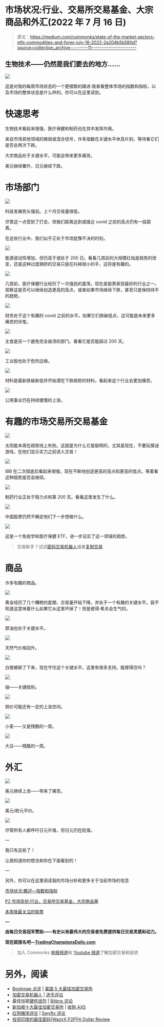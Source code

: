 # 市场状况:行业、交易所交易基金、大宗商品和外汇(2022 年 7 月 16 日)

> 原文：<https://medium.com/coinmonks/state-of-the-market-sectors-etfs-commodities-and-forex-july-16-2022-2a204b5b580d?source=collection_archive---------11----------------------->

## 生物技术——仍然是我们要去的地方……

![](img/11a45a0c3363f41bdf2d5a2ab717d2c9.png)

这是对我的每周市场状态的一个更细致的跟进:我查看整体市场的指数和指标，以及市场的整体状态是什么样的。你可以在这里读到。

# 快速思考

生物技术看起来很强，医疗保健和制药也在其中发挥作用。

来自市场其他领域的微弱或混合信号，许多指数在关键水平休息片刻，等待看它们是否会再次下跌。

大宗商品处于关键水平，可能会带来更多痛苦。

美元继续攀升，日元继续下跌。

# 市场部门

![](img/18a58b86ffecb2a9663a5ade021e54ea.png)

科技发展势头强劲。上个月交易量很低。

尽管这一点受到了打击，但我们距离达到或接近 covid 之前的高点仍有一段距离。

在这些行业中，我们似乎正处于市场犹豫不决的时刻。

![](img/45b1bf119a47553af7fede4e0f50d24c.png)

能源波动性增加，但仍高于或处于 200 日。看看几周前的大规模红烛是趋势的改变，还是这种过度拥挤的交易只是在抖掉弱小的手，这将是有趣的。

![](img/eaf6d1f66c56b509aa88552dc8f701ff.png)

几周前，医疗保健行业经历了一次强劲的震荡，现在是股票表现最好的行业之一。观察这是否可以继续创造更高的高点，或者如果市场继续下跌，甚至只是保持持平的趋势。

![](img/5666b3a689afbe4c6f6853f80c20b439.png)

财务处于这个有趣的 covid 之前的水平。如果它们跌破低点，这可能是未来更多痛苦的伏笔。

![](img/db430b0486ac2f76bb533f92c7e0e0e4.png)

主食是另一个避免完全崩溃的部门。看看它是否能超过 200 天。

![](img/5d660e183df73bafb84a0e699ab8d1ac.png)

工业股也处于危险边缘。

![](img/6b10d98505d5069ce971f7129d9053f0.png)

材料是最新跌破新低并开始潜在下跌趋势的材料。看起来这个行业会更加痛苦。

![](img/8d782762ed7bad339b7d4a907bef8858.png)

公用事业仍在持续缓慢的上涨。

# 有趣的市场交易所交易基金

![](img/c3de5c1e6386a9d985d28ecfb2cf08c9.png)

太阳能本周在趋势线上失败。这就是为什么它是聪明的，尤其是现在，不要玩猜谜游戏，在他们显示实力之前进入交易！

![](img/f7fb49bd6592552abf90c087882b1bf9.png)

IBB 在二次探底后看起来很强，现在不断地创造更高的高点和更高的低点。等着看这种趋势是否会继续。

![](img/75f89a5927f53f432d4b0b867f55bc2c.png)

制药行业正处于阻力点和第 200 天。看看这里发生了什么。

![](img/1e2f71821fa58ddc9b5b3098bc1b0fdc.png)

中国股票仍然不确定他们下一步想做什么。

![](img/1c21bf6ab5f38b6c6a7c104578e487df.png)

这是一个免疫学和医疗保健 ETF，进一步证实了这一领域的趋势。

> 交易新手？试试[密码交易机器人](/coinmonks/crypto-trading-bot-c2ffce8acb2a)或者[复制交易](/coinmonks/top-10-crypto-copy-trading-platforms-for-beginners-d0c37c7d698c)

# 商品

许多有趣的商品。

![](img/21b8fc1ad58c230d02da29a59d53801d.png)

黄金经历了几个糟糕的星期，交易量开始下降，并处于一个有趣的关键水平。我不知道这意味着什么如果它从这里坏掉了！但是彼得·希夫会生气的。

![](img/70520d0e233131d4affb56191f1b9551.png)

原油也处于关键水平。

![](img/cd2a93e55496822fa919c24ada842b6b.png)

天然气价格回升。

![](img/f7f668538a3b78f711c94683d17bc3ec.png)

白银被砸了下来，现在守住这个关键水平。这里有很多支持。能撑得住吗？

![](img/611f7087cd426a22e61918dccacd8231.png)

铀——关键级别。

![](img/a309f0956871dc1a5ed2a13459047be8.png)

铜价可能还有一定的上涨空间。

![](img/a42e7b7e6e331379977bb749637ece65.png)

小麦——又是残酷的一周。

![](img/f74f8d0335f0058c189537b4d045f711.png)

大豆——残酷的一周。

# 外汇

![](img/76d1f398940b1ea6cc8c22835276f51d.png)

美元继续上涨——带来了痛苦。

![](img/1d4bef0134680a029a0569f98ae5a129.png)

美元/欧元平价。

![](img/48b1205ef01ded1a077bad73835060bb.png)

尽管所有人都呼吁日元升值，但日元仍在贬值。

—

我只有这些了！

让我知道你的想法和你在下面看到的！

—

另外，你可以在这里阅读我的市场分析和更多关于当前市场的信息

[市场状况:概述—指数和指标](/coinmonks/state-of-the-market-july-16-2022-indexes-and-indicators-9c68423571c0)

[P2 市场现状:行业、交易所交易基金、大宗商品等](/coinmonks/state-of-the-market-sectors-etfs-commodities-and-forex-july-16-2022-2a204b5b580d)

[本周我最关注的股票](https://growthstocks.medium.com/stocks-to-watch-biotech-ev-and-more-july-17-2022-c19cb377327)

**—**

**由每日交易冠军赞助——有史以来最伟大的交易者免费提供每日交易灵感和动力。**

**现在就报名吧—**[**TradingChampionsDaily.com**](http://tradingchampionsdaily.com/)

> 加入 Coinmonks [电报频道](https://t.me/coincodecap)和 [Youtube 频道](https://www.youtube.com/c/coinmonks/videos)了解加密交易和投资

# 另外，阅读

*   [Bookmap 点评](https://coincodecap.com/bookmap-review-2021-best-trading-software) | [美国 5 大最佳加密交易所](https://coincodecap.com/crypto-exchange-usa)
*   [加密交易机器人](/coinmonks/crypto-trading-bot-c2ffce8acb2a) | [造币评论](https://coincodecap.com/coingate-review)
*   最佳加密[硬件钱包](/coinmonks/hardware-wallets-dfa1211730c6) | [Bitbns 评论](/coinmonks/bitbns-review-38256a07e161)
*   [新加坡十大最佳加密交易所](https://coincodecap.com/crypto-exchange-in-singapore) | [收购 AXS](https://coincodecap.com/buy-axs-token)
*   [红狗赌场评论](https://coincodecap.com/red-dog-casino-review) | [Swyftx 评论](https://coincodecap.com/swyftx-review)
*   [投资印度的最佳密码](https://coincodecap.com/best-crypto-to-invest-in-india-in-2021)|[WazirX P2P](https://coincodecap.com/wazirx-p2p)|[Hi Dollar Review](https://coincodecap.com/hi-dollar-review)